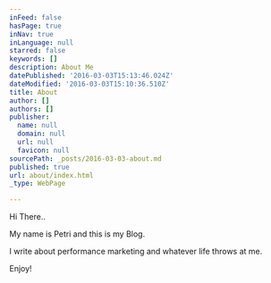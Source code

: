 ```yaml
---
inFeed: false
hasPage: true
inNav: true
inLanguage: null
starred: false
keywords: []
description: About Me
datePublished: '2016-03-03T15:13:46.024Z'
dateModified: '2016-03-03T15:10:36.510Z'
title: About
author: []
authors: []
publisher:
  name: null
  domain: null
  url: null
  favicon: null
sourcePath: _posts/2016-03-03-about.md
published: true
url: about/index.html
_type: WebPage

---
```

Hi There.. 

My name is Petri and this is my Blog. 

I write about performance marketing and whatever life throws at me. 

Enjoy!